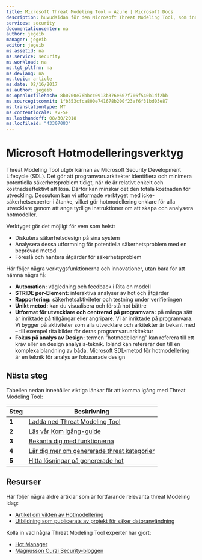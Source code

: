 ```yaml
---
title: Microsoft Threat Modeling Tool – Azure | Microsoft Docs
description: huvudsidan för den Microsoft Threat Modeling Tool, som innehåller information om att komma igång med verktyg, inklusive Threat Modeling-process
services: security
documentationcenter: na
author: jegeib
manager: jegeib
editor: jegeib
ms.assetid: na
ms.service: security
ms.workload: na
ms.tgt_pltfrm: na
ms.devlang: na
ms.topic: article
ms.date: 02/16/2017
ms.author: jegeib
ms.openlocfilehash: 8b0700e76bbcc0913b376e607f706f540b1df2bb
ms.sourcegitcommit: 1fb353cfca800e741678b200f23af6f31bd03e87
ms.translationtype: MT
ms.contentlocale: sv-SE
ms.lasthandoff: 08/30/2018
ms.locfileid: "43307083"
---
```

# <a name="microsoft-threat-modeling-tool"></a>Microsoft Hotmodelleringsverktyg

Threat Modeling Tool utgör kärnan av Microsoft Security Development Lifecycle (SDL). Det gör att programvaruarkitekter identifiera och minimera potentiella säkerhetsproblem tidigt, när de är relativt enkelt och kostnadseffektivt att lösa. Därför kan minskar det den totala kostnaden för utveckling. Dessutom kan vi utformade verktyget med icke-säkerhetsexperter i åtanke, vilket gör hotmodellering enklare för alla utvecklare genom att ange tydliga instruktioner om att skapa och analysera hotmodeller. 

Verktyget gör det möjligt för vem som helst:

* Diskutera säkerhetsdesign på sina system
* Analysera dessa utformning för potentiella säkerhetsproblem med en beprövad metod
* Föreslå och hantera åtgärder för säkerhetsproblem

Här följer några verktygsfunktionerna och innovationer, utan bara för att nämna några få:

* **Automation:** vägledning och feedback i Rita en modell
* **STRIDE per-Element:** interaktiva analyser av hot och åtgärder
* **Rapportering:** säkerhetsaktiviteter och testning under verifieringen
* **Unikt metod:** kan du visualisera och förstå hot bättre
* **Utformat för utvecklare och centrerad på programvara:** på många sätt är inriktade på tillgångar eller angripare. Vi är inriktade på programvara. Vi bygger på aktiviteter som alla utvecklare och arkitekter är bekant med – till exempel rita bilder för deras programvaruarkitektur
* **Fokus på analys av Design:** termen ”hotmodellering” kan referera till ett krav eller en design analysis-teknik. Ibland kan refererar den till en komplexa blandning av båda. Microsoft SDL-metod för hotmodellering är en teknik för analys av fokuserade design

## <a name="next-steps"></a>Nästa steg

Tabellen nedan innehåller viktiga länkar för att komma igång med Threat Modeling Tool:

| Steg  | Beskrivning                                                                                   |
| ----- | --------------------------------------------------------------------------------------------- |
| **1** | [Ladda ned Threat Modeling Tool](https://aka.ms/tmtpreview)                                |
| **2** | [Läs vår Kom igång-guide](./azure-security-threat-modeling-tool-getting-started.md)    |
| **3** | [Bekanta dig med funktionerna](./azure-security-threat-modeling-tool-feature-overview.md)   |
| **4** | [Lär dig mer om genererade threat kategorier](./azure-security-threat-modeling-tool-threats.md)   |
| **5** | [Hitta lösningar på genererade hot](./azure-security-threat-modeling-tool-mitigations.md) |

## <a name="resources"></a>Resurser

Här följer några äldre artiklar som är fortfarande relevanta threat Modeling idag:

* [Artikel om vikten av Hotmodellering](https://msdn.microsoft.com/magazine/dd347831.aspx)
* [Utbildning som publicerats av projekt för säker datoranvändning](https://www.microsoft.com/download/details.aspx?id=16420)

Kolla in vad några Threat Modeling Tool experter har gjort:

* [Hot Manager](https://simoneonsecurity.com/threatsmanagersetup-v1-5-10/)
* [Magnusson Curzi Security-bloggen](https://simoneonsecurity.com/)